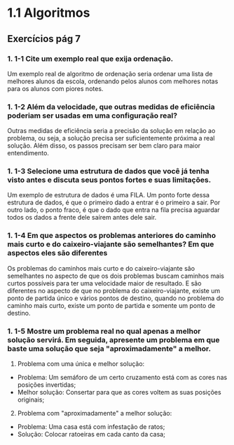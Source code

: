 # 1.1 Algoritmos

## Exercícios pág 7

### 1. 1-1 Cite um exemplo real que exija ordenação.

Um exemplo real de algoritmo de ordenação seria ordenar uma lista de melhores alunos da escola,
ordenando pelos alunos com melhores notas para os alunos com piores notes.

### 1. 1-2 Além da velocidade, que outras medidas de eficiência poderiam ser usadas em uma configuração real?

Outras medidas de eficiência seria a precisão da solução em relação ao problema, ou seja,
a solução precisa ser suficientemente próxima a real solução.
Além disso, os passos precisam ser bem claro para maior entendimento.

### 1. 1-3 Selecione uma estrutura de dados que você já tenha visto antes e discuta seus pontos fortes e suas limitações.

Um exemplo de estrutura de dados é uma FILA.
Um ponto forte dessa estrutura de dados, é que o primeiro dado a entrar é o primeiro a sair.
Por outro lado, o ponto fraco, é que o dado que entra na fila precisa aguardar todos os dados a frente dele saírem antes dele sair.

### 1. 1-4 Em que aspectos os problemas anteriores do caminho mais curto e do caixeiro-viajante são semelhantes? Em que aspectos eles são diferentes

Os problemas do caminhos mais curto e do caixeiro-viajante são semelhantes no aspecto de que
os dois problemas buscam caminhos mais curtos possíveis para ter uma velocidade maior de resultado.
E são diferentes no aspecto de que no problema do caixeiro-viajante, existe um ponto de partida único e vários pontos de destino,
quando no problema do caminho mais curto, existe um ponto de partida e somente um ponto de destino.

### 1. 1-5 Mostre um problema real no qual apenas a melhor solução servirá. Em seguida, apresente um problema em que baste uma solução que seja "aproximadamente" a melhor.

1. Problema com uma única e melhor solução:

- Problema: Um semáforo de um certo cruzamento está com as cores nas posições invertidas;
- Melhor solução: Consertar para que as cores voltem as suas posições originais;

2. Problema com "aproximadamente" a melhor solução:

- Problema: Uma casa está com infestação de ratos;
- Solução: Colocar ratoeiras em cada canto da casa;
